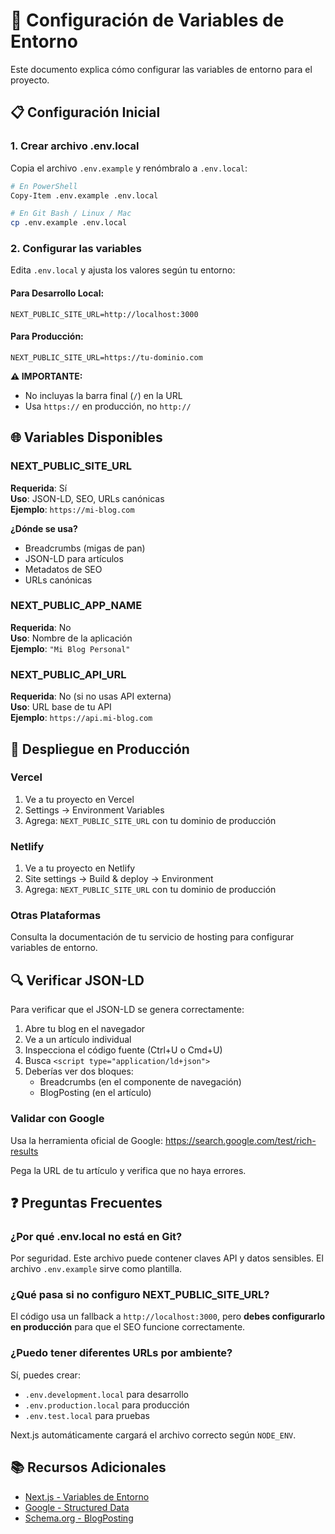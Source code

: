 # 🔧 Configuración de Variables de Entorno

Este documento explica cómo configurar las variables de entorno para el proyecto.

## 📋 Configuración Inicial

### 1. Crear archivo .env.local

Copia el archivo `.env.example` y renómbralo a `.env.local`:

```bash
# En PowerShell
Copy-Item .env.example .env.local

# En Git Bash / Linux / Mac
cp .env.example .env.local
```

### 2. Configurar las variables

Edita `.env.local` y ajusta los valores según tu entorno:

#### Para Desarrollo Local:

```env
NEXT_PUBLIC_SITE_URL=http://localhost:3000
```

#### Para Producción:

```env
NEXT_PUBLIC_SITE_URL=https://tu-dominio.com
```

**⚠️ IMPORTANTE:**

- No incluyas la barra final (`/`) en la URL
- Usa `https://` en producción, no `http://`

## 🌐 Variables Disponibles

### NEXT_PUBLIC_SITE_URL

**Requerida**: Sí  
**Uso**: JSON-LD, SEO, URLs canónicas  
**Ejemplo**: `https://mi-blog.com`

**¿Dónde se usa?**

- Breadcrumbs (migas de pan)
- JSON-LD para artículos
- Metadatos de SEO
- URLs canónicas

### NEXT_PUBLIC_APP_NAME

**Requerida**: No  
**Uso**: Nombre de la aplicación  
**Ejemplo**: `"Mi Blog Personal"`

### NEXT_PUBLIC_API_URL

**Requerida**: No (si no usas API externa)  
**Uso**: URL base de tu API  
**Ejemplo**: `https://api.mi-blog.com`

## 🚀 Despliegue en Producción

### Vercel

1. Ve a tu proyecto en Vercel
2. Settings → Environment Variables
3. Agrega: `NEXT_PUBLIC_SITE_URL` con tu dominio de producción

### Netlify

1. Ve a tu proyecto en Netlify
2. Site settings → Build & deploy → Environment
3. Agrega: `NEXT_PUBLIC_SITE_URL` con tu dominio de producción

### Otras Plataformas

Consulta la documentación de tu servicio de hosting para configurar variables de entorno.

## 🔍 Verificar JSON-LD

Para verificar que el JSON-LD se genera correctamente:

1. Abre tu blog en el navegador
2. Ve a un artículo individual
3. Inspecciona el código fuente (Ctrl+U o Cmd+U)
4. Busca `<script type="application/ld+json">`
5. Deberías ver dos bloques:
   - Breadcrumbs (en el componente de navegación)
   - BlogPosting (en el artículo)

### Validar con Google

Usa la herramienta oficial de Google:
https://search.google.com/test/rich-results

Pega la URL de tu artículo y verifica que no haya errores.

## ❓ Preguntas Frecuentes

### ¿Por qué .env.local no está en Git?

Por seguridad. Este archivo puede contener claves API y datos sensibles. El archivo `.env.example` sirve como plantilla.

### ¿Qué pasa si no configuro NEXT_PUBLIC_SITE_URL?

El código usa un fallback a `http://localhost:3000`, pero **debes configurarlo en producción** para que el SEO funcione correctamente.

### ¿Puedo tener diferentes URLs por ambiente?

Sí, puedes crear:

- `.env.development.local` para desarrollo
- `.env.production.local` para producción
- `.env.test.local` para pruebas

Next.js automáticamente cargará el archivo correcto según `NODE_ENV`.

## 📚 Recursos Adicionales

- [Next.js - Variables de Entorno](https://nextjs.org/docs/basic-features/environment-variables)
- [Google - Structured Data](https://developers.google.com/search/docs/appearance/structured-data/intro-structured-data)
- [Schema.org - BlogPosting](https://schema.org/BlogPosting)
